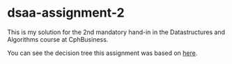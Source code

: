 # dsaa-assignment-2

This is my solution for the 2nd mandatory hand-in in the Datastructures and Algorithms course at CphBusiness.

You can see the decision tree this assignment was based on [here](https://drive.google.com/file/d/1CrtgsXV7k6ayscgupVWlemFhQrfR-iHq/view?usp=sharing).
